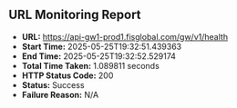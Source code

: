 ## URL Monitoring Report

- **URL:** https://api-gw1-prod1.fisglobal.com/gw/v1/health
- **Start Time:** 2025-05-25T19:32:51.439363
- **End Time:** 2025-05-25T19:32:52.529174
- **Total Time Taken:** 1.089811 seconds
- **HTTP Status Code:** 200
- **Status:** Success
- **Failure Reason:** N/A
